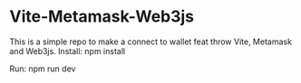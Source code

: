 # Vite-Metamask-Web3js
This is a simple repo to make a connect to wallet feat throw Vite, Metamask and Web3js. 
Install:
npm install

Run:
npm run dev

